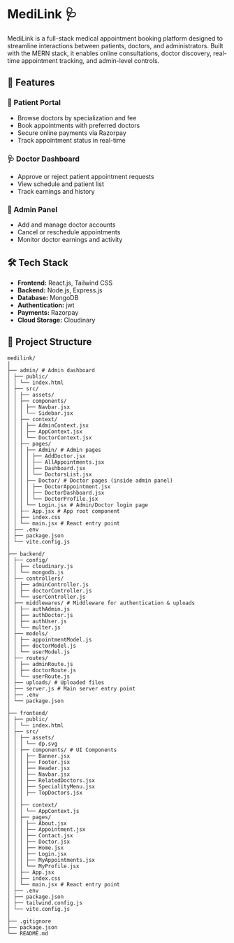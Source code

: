 # MediLink 🩺

MediLink is a full-stack medical appointment booking platform designed to streamline interactions between patients, doctors, and administrators.
Built with the MERN stack, it enables online consultations, doctor discovery, real-time appointment tracking, and admin-level controls.

## 🚀 Features

### 👤 Patient Portal
- Browse doctors by specialization and fee
- Book appointments with preferred doctors
- Secure online payments via Razorpay
- Track appointment status in real-time

### 🩺 Doctor Dashboard
- Approve or reject patient appointment requests
- View schedule and patient list
- Track earnings and history

### 🔐 Admin Panel
- Add and manage doctor accounts
- Cancel or reschedule appointments
- Monitor doctor earnings and activity

## 🛠️ Tech Stack

- **Frontend:** React.js, Tailwind CSS
- **Backend:** Node.js, Express.js
- **Database:** MongoDB
- **Authentication:** jwt
- **Payments:** Razorpay
- **Cloud Storage:** Cloudinary
  

## 📁 Project Structure

```
medilink/
│
├── admin/ # Admin dashboard
│ ├── public/
│ │ └── index.html
│ ├── src/
│ │ ├── assets/
│ │ ├── components/ 
│ │ │ ├── Navbar.jsx
│ │ │ └── Sidebar.jsx
│ │ ├── context/ 
│ │ │ ├── AdminContext.jsx
│ │ │ ├── AppContext.jsx
│ │ │ └── DoctorContext.jsx
│ │ ├── pages/
│ │ │ ├── Admin/ # Admin pages
│ │ │ │ ├── AddDoctor.jsx
│ │ │ │ ├── AllAppointments.jsx
│ │ │ │ ├── Dashboard.jsx
│ │ │ │ └── DoctorsList.jsx
│ │ │ ├── Doctor/ # Doctor pages (inside admin panel)
│ │ │ │ ├── DoctorAppointment.jsx
│ │ │ │ ├── DoctorDashboard.jsx
│ │ │ │ └── DoctorProfile.jsx
│ │ │ └── Login.jsx # Admin/Doctor login page
│ │ ├── App.jsx # App root component
│ │ ├── index.css 
│ │ └── main.jsx # React entry point
│ ├── .env
│ ├── package.json
│ └── vite.config.js
│
├── backend/ 
│ ├── config/ 
│ │ ├── cloudinary.js
│ │ └── mongodb.js
│ ├── controllers/
│ │ ├── adminController.js
│ │ ├── doctorController.js
│ │ └── userController.js
│ ├── middlewares/ # Middleware for authentication & uploads
│ │ ├── authAdmin.js
│ │ ├── authDoctor.js
│ │ ├── authUser.js
│ │ └── multer.js
│ ├── models/ 
│ │ ├── appointmentModel.js
│ │ ├── doctorModel.js
│ │ └── userModel.js
│ ├── routes/ 
│ │ ├── adminRoute.js
│ │ ├── doctorRoute.js
│ │ └── userRoute.js
│ ├── uploads/ # Uploaded files
│ ├── server.js # Main server entry point
│ ├── .env
│ └── package.json
│
├── frontend/
│ ├── public/
│ │ └── index.html
│ ├── src/
│ │ ├── assets/ 
│ │ │ └── dp.svg
│ │ ├── components/ # UI Components
│ │ │ ├── Banner.jsx
│ │ │ ├── Footer.jsx
│ │ │ ├── Header.jsx
│ │ │ ├── Navbar.jsx
│ │ │ ├── RelatedDoctors.jsx
│ │ │ ├── SpecialityMenu.jsx
│ │ │ ├── TopDoctors.jsx
│ │ │
│ │ ├── context/ 
│ │ │ └── AppContext.js
│ │ ├── pages/ 
│ │ │ ├── About.jsx
│ │ │ ├── Appointment.jsx
│ │ │ ├── Contact.jsx
│ │ │ ├── Doctor.jsx
│ │ │ ├── Home.jsx
│ │ │ ├── Login.jsx
│ │ │ ├── MyAppointments.jsx
│ │ │ └── MyProfile.jsx
│ │ ├── App.jsx
│ │ ├── index.css
│ │ └── main.jsx # React entry point
│ ├── .env
│ ├── package.json
│ ├── tailwind.config.js
│ └── vite.config.js
│
├── .gitignore
├── package.json 
└── README.md

